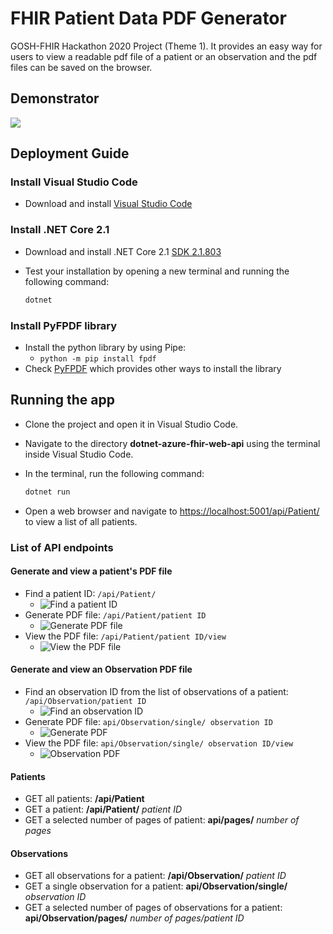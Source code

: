 # FHIR Patient Data PDF Generator

GOSH-FHIR Hackathon 2020 Project (Theme 1). It provides an easy way for users to view a readable pdf file of a patient or an observation and the pdf files can be saved on the browser.

## Demonstrator

![](http://recordit.co/tcIYjljKkx)

## Deployment Guide

### Install Visual Studio Code

- Download and install [Visual Studio Code](https://code.visualstudio.com/)

### Install .NET Core 2.1

- Download and install .NET Core 2.1 [SDK 2.1.803](https://dotnet.microsoft.com/download/dotnet-core/2.1)
- Test your installation by opening a new terminal and running the following command:

    ```bash
    dotnet
    ```
    
### Install PyFPDF library

- Install the python library by using Pipe:
	- `python -m pip install fpdf`
- Check [PyFPDF](https://pyfpdf.readthedocs.io/en/latest/#installation) which provides other ways to install the library

## Running the app

- Clone the project and open it in Visual Studio Code.
- Navigate to the directory **dotnet-azure-fhir-web-api** using the terminal inside Visual Studio Code.
- In the terminal, run the following command:

    ```bash
    dotnet run
    ```
- Open a web browser and navigate to [https://localhost:5001/api/Patient/](https://localhost:5001/api/Patient/) to view a list of all patients.


### List of API endpoints

#### Generate and view a patient's PDF file

- Find a patient ID: `/api/Patient/`
	- ![Find a patient ID](https://github.com/yifanzhang13/GOSH-FHIRworks2020-pdfGenerator/blob/master/screenshots/Screen%20Shot%202020-03-17%20at%2011.41.08%20PM.png) 
- Generate PDF file: `/api/Patient/patient ID`
	- ![Generate PDF file](https://github.com/yifanzhang13/GOSH-FHIRworks2020-pdfGenerator/blob/master/screenshots/Screen%20Shot%202020-03-17%20at%2011.43.36%20PM.png) 
- View the PDF file: `/api/Patient/patient ID/view`
	- ![View the PDF file](https://github.com/yifanzhang13/GOSH-FHIRworks2020-pdfGenerator/blob/master/screenshots/Screen%20Shot%202020-03-17%20at%2011.44.55%20PM.png) 

#### Generate and view an Observation PDF file

- Find an observation ID from the list of observations of a patient: `/api/Observation/patient ID`
	- ![Find an observation ID](https://github.com/yifanzhang13/GOSH-FHIRworks2020-pdfGenerator/blob/master/screenshots/Screen%20Shot%202020-03-17%20at%2011.33.05%20PM.png) 
- Generate PDF file: `api/Observation/single/ observation ID`
	- ![Generate PDF](https://github.com/yifanzhang13/GOSH-FHIRworks2020-pdfGenerator/blob/master/screenshots/Screen%20Shot%202020-03-17%20at%2011.35.39%20PM.png) 
- View the PDF file: `api/Observation/single/ observation ID/view`
	- ![Observation PDF](https://github.com/yifanzhang13/GOSH-FHIRworks2020-pdfGenerator/blob/master/screenshots/Screen%20Shot%202020-03-17%20at%2011.36.59%20PM.png) 

#### Patients

- GET all patients: **/api/Patient**
- GET a patient: **/api/Patient/** *patient ID*
- GET a selected number of pages of patient: **api/pages/** *number of pages*


#### Observations

- GET all observations for a patient: **/api/Observation/** *patient ID*
- GET a single observation for a patient: **api/Observation/single/** *observation ID*
- GET a selected number of pages of observations for a patient: **api/Observation/pages/** *number of pages/patient ID*
